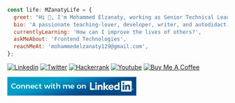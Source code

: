 

```javascript

const life: MZanatyLife = {
  greet: "Hi 👋, I'm Mohammed Elzanaty, working as Senior Technical Lead at _VOIS & Web ND Lead at Udacity",
  bio: 'A passionate teaching-lover, developer, writer, and autodidact. from Egypt',
  currentlyLearning: 'How can I improve the lives of others?',
  askMeAbout: 'Frontend Technologies',
  reachMeAt: 'mohammedelzanaty129@gmail.com',
};
``` 

[![Linkedin](https://img.shields.io/badge/LinkedIn-0077B5?style=flat&logo=linkedin&logoColor=white)](https://www.linkedin.com/in/moelzanaty3/)
[![Twitter](https://img.shields.io/badge/Twitter-1DA1F2?style=flat&logo=twitter&logoColor=white)](https://twitter.com/moelzanaty3)
[![Hackerrank](https://img.shields.io/badge/-Hackerrank-2EC866?style=flat&logo=HackerRank&logoColor=white)](https://www.hackerrank.com/MohammedElzanaty)
[![Youtube](https://img.shields.io/badge/YouTube-FF0000?style=flat&logo=youtube&logoColor=white)](https://www.youtube.com/c/mohammedelzanatyacademy)
[![Buy Me A Coffee](https://www.buymeacoffee.com/assets/img/custom_images/yellow_img.png)](https://www.buymeacoffee.com/moelzanaty3)
<!-- [![Support me on Patreon](https://img.shields.io/endpoint.svg?url=https%3A%2F%2Fshieldsio patreon.vercel.app%2Fapi%3Fusername%3Dmohammedelzanaty%26type%3Dpatrons&style=flat)](https://patreon.com/moelzanaty3) -->
<!-- ![Profile views](https://visitor-badge.laobi.icu/badge?page_id=moelzanaty3) -->
[![Follow me on LinkedIn](./connect-linkedin.png)](www.linkedin.com/comm/mynetwork/discovery-see-all?usecase=PEOPLE_FOLLOWS&followMember=moelzanaty3)



<!-- ![Anurag's GitHub stats](https://github-readme-stats.vercel.app/api?username=mohammedelzanaty&show_icons=true&theme=dark) -->

<!--
### Hi there 👋
**mohammedelzanaty/mohammedelzanaty** is a ✨ _special_ ✨ repository because its `README.md` (this file) appears on your GitHub profile.

Here are some ideas to get you started:

- 🔭 I’m currently working on ...
- 🌱 I’m currently learning ...
- 👯 I’m looking to collaborate on ...
- 🤔 I’m looking for help with ...
- 💬 Ask me about ...
- 📫 How to reach me: ...
- 😄 Pronouns: ...
- ⚡ Fun fact: ...
-->
